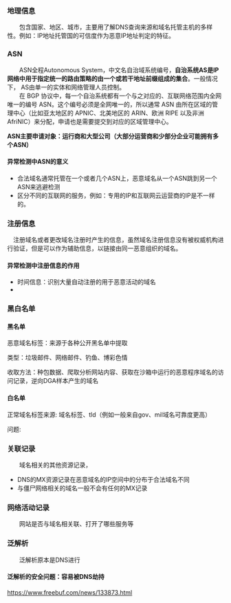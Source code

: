 ### 地理信息
&emsp;&emsp;包含国家、地区、城市，主要用了解DNS查询来源和域名托管主机的多样性。例如：IP地址托管国的可信度作为恶意IP地址判定的特征。


### ASN
&emsp;&emsp;ASN全程Autonomous System，中文名自治域系统编号，**自治系统AS是IP网络中用于指定统一的路由策略的由一个或若干地址前缀组成的集合**。一般情况下， AS由单一的实体和网络管理人员控制。  
&emsp;&emsp;在 BGP 协议中，每一个自治系统都有一个与之对应的、互联网络范围内全网唯一的编号 ASN。这个编号必须是全网唯一的，所以通常 ASN 由所在区域的管理中心（比如亚太地区的 APNIC、北美地区的 ARIN、欧洲 RIPE 以及非洲 AfriNIC）来分配，申请也是需要提交到对应的区域管理中心。

**ASN主要申请对象：运行商和大型公司（大部分运营商和少部分企业可能拥有多个ASN）**

#### 异常检测中ASN的意义
  - 合法域名通常托管在一个或者几个ASN上，恶意域名从一个ASN跳到另一个ASN来逃避检测
  - 区分不同的互联网的服务，例如：专用的IP和互联网云运营商的IP是不一样的。
  
  
### 注册信息
 &emsp;注册域名或者更改域名注册时产生的信息，虽然域名注册信息没有被权威机构进行验证，但是可以作为辅助信息，以链接由同一恶意组织的域名。

#### 异常检测中注册信息的作用
  - 时间信息：识别大量自动注册的用于恶意活动的域名
  - 
  
  
### 黑白名单
#### 黑名单
  恶意域名标签：来源于各种公开黑名单中提取
  
  类型：垃圾邮件、网络邮件、钓鱼、博彩色情
  
  收取方法：种包数据、爬取分析网站内容、获取在沙箱中运行的恶意程序域名的访问记录，逆向DGA样本产生的域名
  
#### 白名单
  正常域名标签来源: 域名标签、tld（例如一般来自gov、mil域名可靠度更高）
  
  问题:
  
  


### 关联记录
&emsp;&emsp;域名相关的其他资源记录，

- DNS的MX资源记录在恶意域名的IP空间中的分布于合法域名不同
- 与僵尸网络相关的域名一般不会有任何的MX记录


### 网络活动记录
 &emsp;&emsp;网站是否与域名相关联、打开了哪些服务等
 
 
 
 
 
 












### 泛解析
&emsp;&emsp;泛解析原本是DNS进行


#### 泛解析的安全问题：容易被DNS劫持

https://www.freebuf.com/news/133873.html
